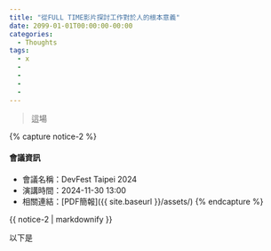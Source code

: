 ```yaml
---
title: "從FULL TIME影片探討工作對於人的根本意義"
date: 2099-01-01T00:00:00-00:00
categories:
  - Thoughts
tags:
  - x
  - 
  -  
  - 
  - 
---
```


> 這場

{% capture notice-2 %}
#### 會議資訊

* 會議名稱：DevFest Taipei 2024
* 演講時間：2024-11-30 13:00
* 相關連結：[PDF簡報]({{ site.baseurl }}/assets/)
  {% endcapture %}

<div class="notice">{{ notice-2 | markdownify }}</div>



以下是
